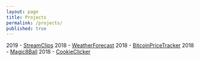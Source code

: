 ```yaml
---
layout: page
title: Projects
permalink: /projects/
published: true
---
```

2019 - [StreamClips](https://turkergoksu.github.io/StreamClips/)
2018 - [WeatherForecast](https://turkergoksu.github.io/WeatherForecast/)
2018 - [BitcoinPriceTracker](https://turkergoksu.github.io/BitcoinPriceTracker/)
2018 - [Magic8Ball](https://turkergoksu.github.io/Magic8Ball/)
2018 - [CookieClicker](https://turkergoksu.github.io/CookieClicker/)
